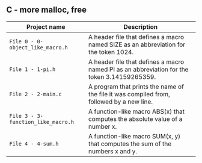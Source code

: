 ## C - more malloc, free

| Project name | Description |
| ------------ | ----------- |
| `File 0 - 0-object_like_macro.h` | A header file that defines a macro named SIZE as an abbreviation for the token 1024. |
| `File 1 - 1-pi.h` | A header file that defines a macro named PI as an abbreviation for the token 3.14159265359. |
| `File 2 - 2-main.c` | A program that prints the name of the file it was compiled from, followed by a new line. |
| `File 3 - 3-function_like_macro.h` | A function-like macro ABS(x) that computes the absolute value of a number x. |
| `File 4 - 4-sum.h` | A function-like macro SUM(x, y) that computes the sum of the numbers x and y. |
